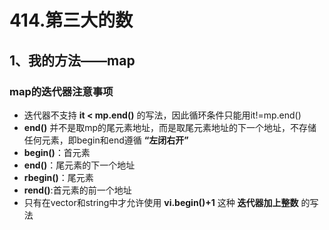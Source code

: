 # 414.第三大的数
## 1、我的方法——map
### map的迭代器注意事项
- 迭代器不支持 __it < mp.end()__ 的写法，因此循环条件只能用it!=mp.end()
- __end()__ 并不是取mp的尾元素地址，而是取尾元素地址的下一个地址，不存储任何元素，即begin和end遵循 __“左闭右开”__
- __begin()__：首元素
- __end()__：尾元素的下一个地址
- __rbegin()__：尾元素
- __rend()__:首元素的前一个地址
- 只有在vector和string中才允许使用 __vi.begin()+1__ 这种 __迭代器加上整数__ 的写法